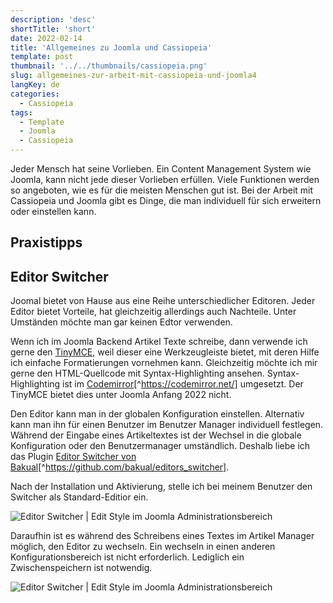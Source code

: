 ```yaml
---
description: 'desc'
shortTitle: 'short'
date: 2022-02-14
title: 'Allgemeines zu Joomla und Cassiopeia'
template: post
thumbnail: '../../thumbnails/cassiopeia.png'
slug: allgemeines-zur-arbeit-mit-cassiopeia-und-joomla4
langKey: de
categories:
  - Cassiopeia
tags:
  - Template
  - Joomla
  - Cassiopeia
---
```


Jeder Mensch hat seine Vorlieben. Ein Content Management System wie Joomla, kann nicht jede dieser Vorlieben erfüllen. Viele Funktionen werden so angeboten, wie es für die meisten Menschen gut ist. Bei der Arbeit mit Cassiopeia und Joomla gibt es Dinge, die man individuell für sich erweitern oder einstellen kann.

## Praxistipps

## Editor Switcher<!-- \index{Editor!Switcher} -->

Joomal bietet von Hause aus eine Reihe unterschiedlicher Editoren. Jeder Editor bietet Vorteile, hat gleichzeitig allerdings auch Nachteile. Unter Umständen möchte man gar keinen Edtor verwenden.

Wenn ich im Joomla Backend Artikel Texte schreibe, dann verwende ich gerne den [TinyMCE](https://www.tiny.cloud/), weil dieser eine Werkzeugleiste bietet, mit deren Hilfe ich einfache Formatierungen vornehmen kann. Gleichzeitig möchte ich mir gerne den HTML-Quellcode mit Syntax-Highlighting ansehen. Syntax-Highlighting ist im [Codemirror](https://codemirror.net/)[^https://codemirror.net/] umgesetzt. Der TinyMCE bietet dies unter Joomla Anfang 2022 nicht.

Den Editor kann man in der globalen Konfiguration einstellen. Alternativ kann man ihn für einen Benutzer im Benutzer Manager individuell festlegen. Während der Eingabe eines Artikeltextes ist der Wechsel in die globale Konfiguration oder den Benutzermanager umständlich. Deshalb liebe ich das Plugin [Editor Switcher von Bakual](https://github.com/Bakual/editors_switcher)[^https://github.com/bakual/editors_switcher].

Nach der Installation und Aktivierung, stelle ich bei meinem Benutzer den Switcher als Standard-Editior ein.

![Editor Switcher | Edit Style im Joomla Administrationsbereich](/images/switcher_backend_user.png)

Daraufhin ist es während des Schreibens eines Textes im Artikel Manager möglich, den Editor zu wechseln. Ein wechseln in einen anderen Konfigurationsbereich ist nicht erforderlich. Lediglich ein Zwischenspeichern ist notwendig.

![Editor Switcher | Edit Style im Joomla Administrationsbereich](/images/switcher_backend_article.png)
